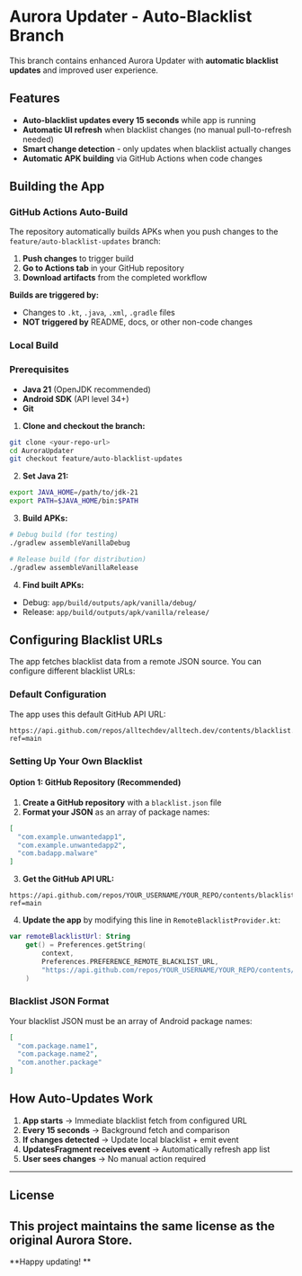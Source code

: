 # Aurora Updater - Auto-Blacklist Branch

This branch contains enhanced Aurora Updater with **automatic blacklist updates** and improved user experience.

## Features

- **Auto-blacklist updates every 15 seconds** while app is running
- **Automatic UI refresh** when blacklist changes (no manual pull-to-refresh needed)
- **Smart change detection** - only updates when blacklist actually changes
- **Automatic APK building** via GitHub Actions when code changes

## Building the App

### GitHub Actions Auto-Build

The repository automatically builds APKs when you push changes to the `feature/auto-blacklist-updates` branch:

1. **Push changes** to trigger build
2. **Go to Actions tab** in your GitHub repository
3. **Download artifacts** from the completed workflow

**Builds are triggered by:**
- Changes to `.kt`, `.java`, `.xml`, `.gradle` files
- **NOT triggered by** README, docs, or other non-code changes

### Local Build

### Prerequisites
- **Java 21** (OpenJDK recommended)
- **Android SDK** (API level 34+)
- **Git**

1. **Clone and checkout the branch:**
```bash
git clone <your-repo-url>
cd AuroraUpdater
git checkout feature/auto-blacklist-updates
```

2. **Set Java 21:**
```bash
export JAVA_HOME=/path/to/jdk-21
export PATH=$JAVA_HOME/bin:$PATH
```

3. **Build APKs:**
```bash
# Debug build (for testing)
./gradlew assembleVanillaDebug

# Release build (for distribution)
./gradlew assembleVanillaRelease
```

4. **Find built APKs:**
- Debug: `app/build/outputs/apk/vanilla/debug/`
- Release: `app/build/outputs/apk/vanilla/release/`

## Configuring Blacklist URLs

The app fetches blacklist data from a remote JSON source. You can configure different blacklist URLs:

### Default Configuration

The app uses this default GitHub API URL:
```
https://api.github.com/repos/alltechdev/alltech.dev/contents/blacklist.json?ref=main
```

### Setting Up Your Own Blacklist

#### Option 1: GitHub Repository (Recommended)

1. **Create a GitHub repository** with a `blacklist.json` file
2. **Format your JSON** as an array of package names:
```json
[
  "com.example.unwantedapp1",
  "com.example.unwantedapp2",
  "com.badapp.malware"
]
```

3. **Get the GitHub API URL:**
```
https://api.github.com/repos/YOUR_USERNAME/YOUR_REPO/contents/blacklist.json?ref=main
```

4. **Update the app** by modifying this line in `RemoteBlacklistProvider.kt`:
```kotlin
var remoteBlacklistUrl: String
    get() = Preferences.getString(
        context, 
        Preferences.PREFERENCE_REMOTE_BLACKLIST_URL,
        "https://api.github.com/repos/YOUR_USERNAME/YOUR_REPO/contents/blacklist.json?ref=main"
    )
```

### Blacklist JSON Format

Your blacklist JSON must be an array of Android package names:

```json
[
  "com.package.name1",
  "com.package.name2",
  "com.another.package"
]
```

## How Auto-Updates Work

1. **App starts** → Immediate blacklist fetch from configured URL
2. **Every 15 seconds** → Background fetch and comparison
3. **If changes detected** → Update local blacklist + emit event
4. **UpdatesFragment receives event** → Automatically refresh app list
5. **User sees changes** → No manual action required


---

## License

This project maintains the same license as the original Aurora Store.
---

**Happy updating! **

